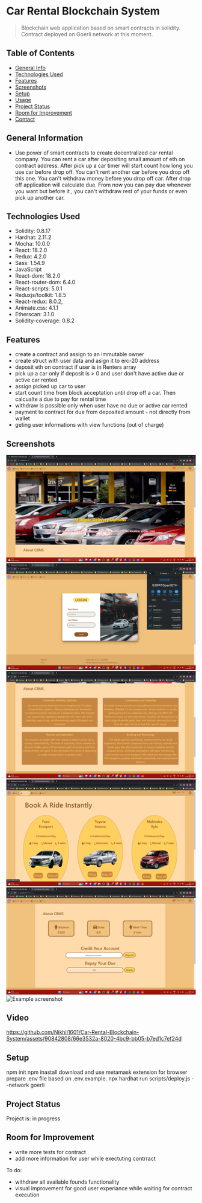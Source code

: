 # Car Rental Blockchain System

> Blockchain web application based on smart contracts in solidity. Contract deployed on Goerli network at this moment. 
## Table of Contents

- [General Info](#general-information)
- [Technologies Used](#technologies-used)
- [Features](#features)
- [Screenshots](#screenshots)
- [Setup](#setup)
- [Usage](#usage)
- [Project Status](#project-status)
- [Room for Improvement](#room-for-improvement)
- [Contact](#contact)


## General Information

- Use power of smart contracts to create decentralized car rental company. You can rent a car after depositing small amount of eth on contract address. After pick up a car timer will start count how long you use car before drop off. You can't rent another car before you drop off this one. You can't withdraw money before you drop off car. After drop off application will calculate due. From now you can pay due whenever you want but before it , you can't withdraw rest of your funds or even pick up another car.

## Technologies Used

- Solidity: 0.8.17
- Hardhat: 2.11.2
- Mocha: 10.0.0
- React: 18.2.0
- Redux: 4.2.0
- Sass: 1.54.9
- JavaScript
- React-dom: 18.2.0
- React-router-dom: 6.4.0
- React-scripts: 5.0.1
- Reduxjs/toolkit: 1.8.5
- React-redux: 8.0.2,
- Animate.css: 4.1.1
- Etherscan: 3.1.0
- Solidity-coverage: 0.8.2

## Features

<!-- List the ready features here: -->

- create a contract and assign to an immutable owner
- create struct with user data and asign it to erc-20 address
- deposit eth on contract if user is in Renters array
- pick up a car only if deposit is > 0 and user don't have active due or active car rented
- assign picked up car to user
- start count time from block acceptation until drop off a car. Then calcualte a due to pay for rental time
- withdraw is possible only when user have no due or active car rented
- payment to contract for due from deposited amount - not directly from wallet
- geting user informations with view functions (out of charge)
## Screenshots

![Example screenshot](./img/home.png)
![Example screenshot](./img/login.png)
![Example screenshot](./img/About.png)
![Example screenshot](./img/RentACar.png)
![Example screenshot](./img/Wallet.png)
![Example screenshot](./img/transactionList.png)


## Video


https://github.com/Nikhil1601/Car-Rental-Blockchain-System/assets/90842808/66e3532a-8020-4bc9-bb05-b7ed1c7ef24d



## Setup

npm init
npm inastall
download and use metamask extension for browser
prepare .env file based on .env.example.
npx hardhat run scripts/deploy.js --network goerli

## Project Status

Project is: in progress

<!-- / complete / no longer being worked on. If you are no longer working on it, provide reasons why. -->

## Room for Improvement

<!-- Include areas you believe need improvement / could be improved. Also add TODOs for future development. -->


- write more tests for contract
- add more information for user while exectuting contrract

To do:

- withdraw all available founds functionality
- visual improvement for good user experiance while waiting for contract execution
